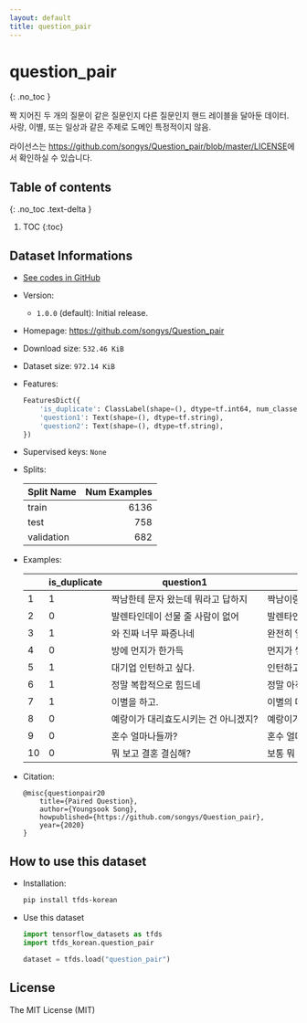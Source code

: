 ```yaml
---
layout: default
title: question_pair
---
```


# question_pair
{: .no_toc }

짝 지어진 두 개의 질문이 같은 질문인지 다른 질문인지 핸드 레이블을 달아둔 데이터.
사랑, 이별, 또는 일상과 같은 주제로 도메인 특정적이지 않음.

라이선스는 <https://github.com/songys/Question_pair/blob/master/LICENSE>에서 확인하실 수 있습니다.

## Table of contents
{: .no_toc .text-delta }

1. TOC
{:toc}

## Dataset Informations

* [See codes in GitHub](https://github.com/jeongukjae/tfds-korean/blob/main/tfds_korean/question_pair/question_pair.py)
* Version:
  * `1.0.0` (default): Initial release.
* Homepage: <https://github.com/songys/Question_pair>
* Download size: `532.46 KiB`
* Dataset size: `972.14 KiB`
* Features:

  ```python
  FeaturesDict({
      'is_duplicate': ClassLabel(shape=(), dtype=tf.int64, num_classes=2),
      'question1': Text(shape=(), dtype=tf.string),
      'question2': Text(shape=(), dtype=tf.string),
  })
  ```

* Supervised keys: `None`
* Splits:

  | Split Name | Num Examples        |
  |------------|--------------------:|
  |train  |6136|
  |test  |758|
  |validation  |682|

* Examples:

  | |is_duplicate|question1|question2|
  |---|---|---|---|
  |1|1|짝남한테 문자 왔는데 뭐라고 답하지|짝남이랑 어색해졌어 괜히 너무 나댔나|
  |2|0|발렌타인데이 선물 줄 사람이 없어|발렌타인데이인데 줄 사람이 없어|
  |3|1|와 진짜 너무 짜증나네|완전히 잊는다는게 쉽지 않네|
  |4|0|방에 먼지가 한가득|먼지가 쌓였네|
  |5|1|대기업 인턴하고 싶다.|인턴하고 대기업 입사면 좋겠다.|
  |6|1|정말 복합적으로 힘드네|정말 아직 너무 사랑합니다 잡고 싶습니다|
  |7|1|이별을 하고.|이별의 마무리|
  |8|0|예랑이가 대리효도시키는 건 아니겠지?|예랑이가 대리효도시키는 건 아니겠지?|
  |9|0|혼수 얼마나들까?|혼수 얼마야?|
  |10|0|뭐 보고 결혼 결심해?|보통 뭐 보고 결혼 결심해?|

* Citation:

  ```text
  @misc{questionpair20
      title={Paired Question},
      author={Youngsook Song},
      howpublished={https://github.com/songys/Question_pair},
      year={2020}
  }
  ```

## How to use this dataset

* Installation:

  ```sh
  pip install tfds-korean
  ```

* Use this dataset

  ```python
  import tensorflow_datasets as tfds
  import tfds_korean.question_pair

  dataset = tfds.load("question_pair")
  ```

## License

The MIT License (MIT)

<style> td {white-space: nowrap;} </style>
